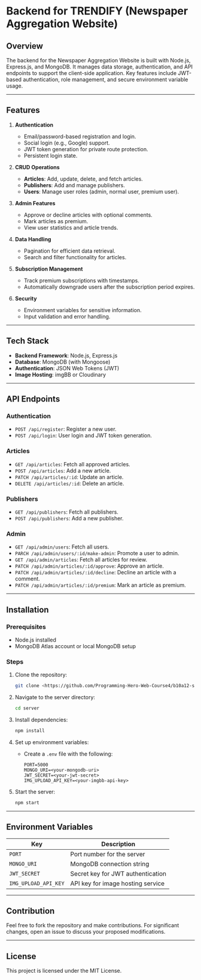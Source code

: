 # Backend for TRENDIFY  (Newspaper Aggregation Website)

## Overview
The backend for the Newspaper Aggregation Website is built with Node.js, Express.js, and MongoDB. It manages data storage, authentication, and API endpoints to support the client-side application. Key features include JWT-based authentication, role management, and secure environment variable usage.

---

## Features

1. **Authentication**
   - Email/password-based registration and login.
   - Social login (e.g., Google) support.
   - JWT token generation for private route protection.
   - Persistent login state.

2. **CRUD Operations**
   - **Articles**: Add, update, delete, and fetch articles.
   - **Publishers**: Add and manage publishers.
   - **Users**: Manage user roles (admin, normal user, premium user).

3. **Admin Features**
   - Approve or decline articles with optional comments.
   - Mark articles as premium.
   - View user statistics and article trends.

4. **Data Handling**
   - Pagination for efficient data retrieval.
   - Search and filter functionality for articles.

5. **Subscription Management**
   - Track premium subscriptions with timestamps.
   - Automatically downgrade users after the subscription period expires.

6. **Security**
   - Environment variables for sensitive information.
   - Input validation and error handling.

---

## Tech Stack

- **Backend Framework**: Node.js, Express.js
- **Database**: MongoDB (with Mongoose)
- **Authentication**: JSON Web Tokens (JWT)
- **Image Hosting**: imgBB or Cloudinary

---

## API Endpoints

### Authentication
- `POST /api/register`: Register a new user.
- `POST /api/login`: User login and JWT token generation.

### Articles
- `GET /api/articles`: Fetch all approved articles.
- `POST /api/articles`: Add a new article.
- `PATCH /api/articles/:id`: Update an article.
- `DELETE /api/articles/:id`: Delete an article.

### Publishers
- `GET /api/publishers`: Fetch all publishers.
- `POST /api/publishers`: Add a new publisher.

### Admin
- `GET /api/admin/users`: Fetch all users.
- `PARCH /api/admin/users/:id/make-admin`: Promote a user to admin.
- `GET /api/admin/articles`: Fetch all articles for review.
- `PATCH /api/admin/articles/:id/approve`: Approve an article.
- `PATCH /api/admin/articles/:id/decline`: Decline an article with a comment.
- `PATCH /api/admin/articles/:id/premium`: Mark an article as premium.

---

## Installation

### Prerequisites
- Node.js installed
- MongoDB Atlas account or local MongoDB setup

### Steps

1. Clone the repository:
   ```bash
   git clone <https://github.com/Programming-Hero-Web-Course4/b10a12-server-side-jui9797>
   ```

2. Navigate to the server directory:
   ```bash
   cd server
   ```

3. Install dependencies:
   ```bash
   npm install
   ```

4. Set up environment variables:
   - Create a `.env` file with the following:
     ```env
     PORT=5000
     MONGO_URI=<your-mongodb-uri>
     JWT_SECRET=<your-jwt-secret>
     IMG_UPLOAD_API_KEY=<your-imgbb-api-key>
     ```

5. Start the server:
   ```bash
   npm start
   ```

---

## Environment Variables

| Key                  | Description                           |
|----------------------|---------------------------------------|
| `PORT`               | Port number for the server           |
| `MONGO_URI`          | MongoDB connection string            |
| `JWT_SECRET`         | Secret key for JWT authentication    |
| `IMG_UPLOAD_API_KEY` | API key for image hosting service    |

---

## Contribution
Feel free to fork the repository and make contributions. For significant changes, open an issue to discuss your proposed modifications.

---

## License
This project is licensed under the MIT License.
